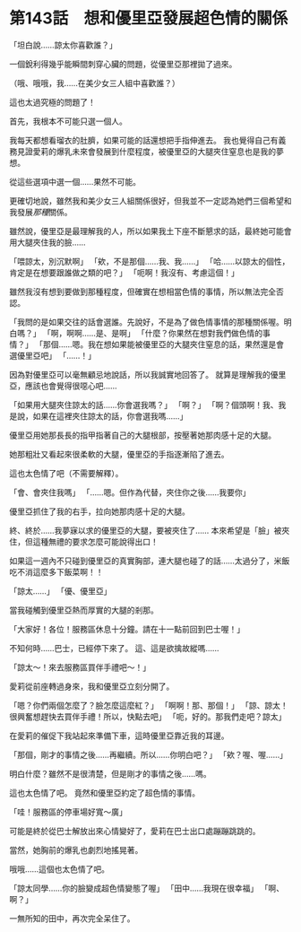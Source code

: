 # 第143話　想和優里亞發展超色情的關係

「坦白說……諒太你喜歡誰？」

一個銳利得幾乎能瞬間刺穿心臟的問題，從優里亞那裡拋了過來。

（哦、哦哦，我……在美少女三人組中喜歡誰？）

這也太過究極的問題了！

首先，我根本不可能只選一個人。

我每天都想看瑠衣的肚臍，如果可能的話還想把手指伸進去。
我也覺得自己有義務見證愛莉的爆乳未來會發展到什麼程度，被優里亞的大腿夾住窒息也是我的夢想。

從這些選項中選一個……果然不可能。

更確切地說，雖然我和美少女三人組關係很好，但我並不一定認為她們三個希望和我發展*那種*關係。

雖然說，優里亞是最理解我的人，所以如果我土下座不斷懇求的話，最終她可能會用大腿夾住我的臉……

「喂諒太，別沉默啊」
「欸，不是那個……我、我……」
「哈……以諒太的個性，肯定是在想要跟誰做之類的吧？」
「呃啊！我沒有、考慮這個！」

雖然我沒有想到要做到那種程度，但確實在想相當色情的事情，所以無法完全否認。

「我問的是如果交往的話會選誰。先說好，不是為了做色情事情的那種關係喔。明白嗎？」
「啊，啊啊……是、是啊」
「什麼？你果然在想對我們做色情的事情？」
「那個……嗯。我在想如果能被優里亞的大腿夾住窒息的話，果然還是會選優里亞吧」
「……！」

因為對優里亞可以毫無顧忌地說話，所以我誠實地回答了。
就算是理解我的優里亞，應該也會覺得很噁心吧……

「如果用大腿夾住諒太的話……你會選我嗎？」
「啊？」
「啊？個頭啊！我、我是說，如果在這裡夾住諒太的話，你會選我嗎……」

優里亞用她那長長的指甲指著自己的大腿根部，按壓著她那肉感十足的大腿。

她那粗壯又看起來很柔軟的大腿，優里亞的手指逐漸陷了進去。

這也太色情了吧（不需要解釋）。

「會、會夾住我嗎」
「……嗯。但作為代替，夾住你之後……我要你」

優里亞抓住了我的右手，拉向她那肉感十足的大腿。

終、終於……我夢寐以求的優里亞的大腿，要被夾住了……
本來希望是「臉」被夾住，但這種無禮的要求怎麼可能說得出口！

如果這一週內不只碰到優里亞的真實胸部，連大腿也碰了的話……太過分了，米飯吃不消這麼多下飯菜啊！！

「諒太……」
「優、優里亞」

當我碰觸到優里亞熱而厚實的大腿的剎那。

「大家好！各位！服務區休息十分鐘。請在十一點前回到巴士喔！」

不知何時……巴士，已經停下來了。
這、這是欲擒故縱嗎……

「諒太～！來去服務區買伴手禮吧～！」

愛莉從前座轉過身來，我和優里亞立刻分開了。

「嗯？你們兩個怎麼了？臉怎麼這麼紅？」
「啊啊！那、那個！」
「諒、諒太！很興奮想趕快去買伴手禮！所以，快點去吧」
「呃，好的。那我們走吧？諒太」

在愛莉的催促下我站起來準備下車，這時優里亞靠近我的耳邊。

「那個，剛才的事情之後……再繼續。所以……你明白吧？」
「欸？喔、喔……」

明白什麼？雖然不是很清楚，但是剛才的事情之後……嗎。

這也太色情了吧。
竟然和優里亞約定了超色情的事情。

「哇！服務區的停車場好寬～廣」

可能是終於從巴士解放出來心情變好了，愛莉在巴士出口處蹦蹦跳跳的。

當然，她胸前的爆乳也劇烈地搖晃著。

哦哦……這個也太色情了吧。

「諒太同學……你的臉變成超色情變態了喔」
「田中……我現在很幸福」
「啊、啊？」

一無所知的田中，再次完全呆住了。